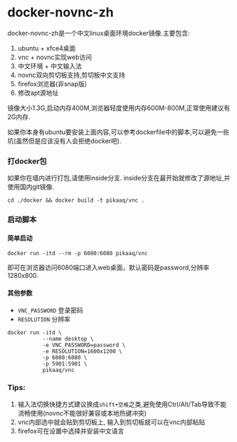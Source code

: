 # docker-novnc-zh
docker-novnc-zh是一个中文linux桌面环境docker镜像.主要包含:
1. ubuntu + xfce4桌面
2. vnc + novnc实现web访问
3. 中文环境 + 中文输入法
4. novnc双向剪切板支持,剪切板中文支持
5. firefox浏览器(非snap版)
6. 修改apt源地址

镜像大小1.3G,启动内存400M,浏览器轻度使用内存600M-800M,正常使用建议有2G内存.

如果你本身有ubuntu要安装上面内容,可以参考dockerfile中的脚本,可以避免一些坑(虽然但是应该没有人会拒绝docker吧).


### 打docker包

如果你在墙内进行打包,请使用inside分支. inside分支在最开始就修改了源地址,并使用国内git镜像.
```
cd ./docker && docker build -t pikaaq/vnc .
```

### 启动脚本

#### 简单启动
```
docker run -itd --rm -p 6080:6080 pikaaq/vnc
```
即可在浏览器访问6080端口进入web桌面，默认密码是password,分辨率1280x800.


#### 其他参数

* `VNC_PASSWORD` 登录密码
* `RESOLUTION` 分辨率

```
docker run -itd \
           --name desktop \
           -e VNC_PASSWORD=password \
           -e RESOLUTION=1600x1200 \
           -p 6080:6080 \
           -p 5901:5901 \
           pikaaq/vnc
```

### Tips:
1. 输入法切换快捷方式建议换成`shift+空格`之类,避免使用Ctrl/Alt/Tab导致不能流畅使用(novnc不能很好兼容或本地热键冲突)
2. vnc内部选中就会贴到剪切板上, 输入到剪切板就可以在vnc内部粘贴
3. firefox可在设置中选择并安装中文语言
